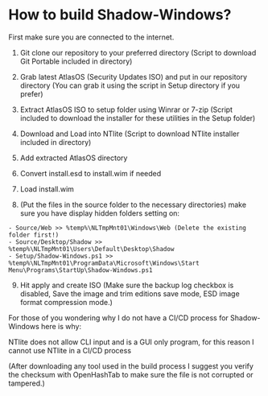 # How to build Shadow-Windows?

First make sure you are connected to the internet.

1. Git clone our repository to your preferred directory (Script to download Git Portable included in directory)
2. Grab latest AtlasOS (Security Updates ISO) and put in our repository directory (You can grab it using the script in Setup directory if you prefer)
3. Extract AtlasOS ISO to setup folder using Winrar or 7-zip (Script included to download the installer for these utilities in the Setup folder)
4. Download and Load into NTlite (Script to download NTlite installer included in directory)
5. Add extracted AtlasOS directory
6. Convert install.esd to install.wim if needed
7. Load install.wim

8. (Put the files in the source folder to the necessary directories) make sure you have display hidden folders setting on:

```
- Source/Web >> %temp%\NLTmpMnt01\Windows\Web (Delete the existing folder first!)
- Source/Desktop/Shadow >> %temp%\NLTmpMnt01\Users\Default\Desktop\Shadow
- Setup/Shadow-Windows.ps1 >> %temp%\NLTmpMnt01\ProgramData\Microsoft\Windows\Start Menu\Programs\StartUp\Shadow-Windows.ps1
```

9. Hit apply and create ISO (Make sure the backup log checkbox is disabled, Save the image and trim editions save mode, ESD image format compression mode.)

For those of you wondering why I do not have a CI/CD process for Shadow-Windows here is why:

NTlite does not allow CLI input and is a GUI only program, for this reason I cannot use NTlite in a CI/CD process

(After downloading any tool used in the build process I suggest you verify the checksum with OpenHashTab to make sure the file is not corrupted or tampered.)
